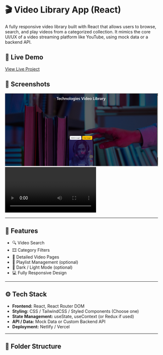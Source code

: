 # 🎬 Video Library App (React)

A fully responsive video library built with React that allows users to browse, search, and play videos from a categorized collection. It mimics the core UI/UX of a video streaming platform like YouTube, using mock data or a backend API.

## 🚀 Live Demo

[View Live Project](https://video-libry-app.netlify.app/)

## 📸 Screenshots

![Home Page](./public/video-libary.png)
![Video Page](./public/screen-recording.mp4)

---

## 📁 Features

- 🔍 Video Search
- 🎞️ Category Filters
- 📄 Detailed Video Pages
- 📜 Playlist Management (optional)
- 🌙 Dark / Light Mode (optional)
- 💻 Fully Responsive Design

---

## ⚙️ Tech Stack

- **Frontend:** React, React Router DOM
- **Styling:** CSS / TailwindCSS / Styled Components (Choose one)
- **State Management:** useState, useContext (or Redux if used)
- **API / Data:** Mock Data or Custom Backend API
- **Deployment:** Netlify / Vercel

---

## 📂 Folder Structure

